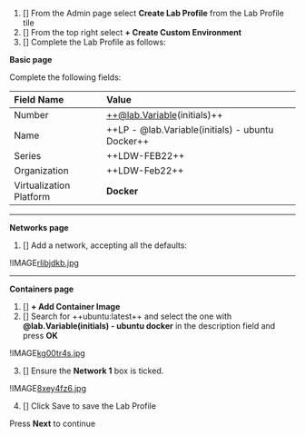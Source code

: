1. [] From the Admin page select **Create Lab Profile** from the Lab Profile tile
1. [] From the top right select **+ Create Custom Environment**
1. [] Complete the Lab Profile as follows:

**Basic page** 

Complete the following fields:

| Field Name | Value |
|:---------|:---------|
| Number | ++@lab.Variable(initials)++ |
| Name   | ++LP - @lab.Variable(initials) - ubuntu Docker++   |
| Series   | ++LDW-FEB22++ |
| Organization | ++LDW-Feb22++ |
| Virtualization Platform | **Docker** |

---

**Networks page**

1. [] Add a network, accepting all the defaults:

!IMAGE[rlibjdkb.jpg](images/rlibjdkb.jpg)

---

**Containers page**

1. [] **+ Add Container Image**
1. [] Search for ++ubuntu:latest++ and select the one with **@lab.Variable(initials) - ubuntu docker** in the description field and press **OK**

!IMAGE[kg00tr4s.jpg](images/kg00tr4s.jpg)

3. [] Ensure the **Network 1** box is ticked.

!IMAGE[8xey4fz6.jpg](images/8xey4fz6.jpg)

4. [] Click Save to save the Lab Profile

Press **Next** to continue
